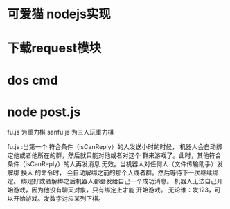 # 可爱猫 nodejs实现
# 下载request模块
# dos  cmd
# node post.js
fu.js 为重力棋
sanfu.js 为三人玩重力棋

fu.js :当第一个 符合条件（isCanReply）的人发送小时的时候，
机器人会自动绑定他或者他所在的群，然后就只能对他或者对这个
群来游戏了。此时，其他符合条件（isCanReply）的人再发消息
无效。当机器人对任何人（文件传输助手）发 解绑 换人 的命令时，
会自动解绑之前的那个人或者群。然后等待下一次继续绑定。
绑定好或者解绑之后机器人都会发给自己一个成功消息。
机器人无法自己开始游戏，因为他没有聊天对象，只有绑定上才能
开始游戏。
无论谁：发123，可以开始游戏。发数字对应某列下棋。



